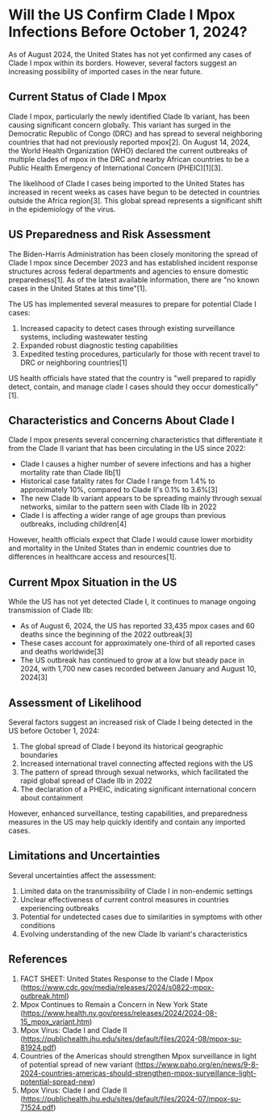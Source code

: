 # Will the US Confirm Clade I Mpox Infections Before October 1, 2024?

As of August 2024, the United States has not yet confirmed any cases of Clade I mpox within its borders. However, several factors suggest an increasing possibility of imported cases in the near future.

## Current Status of Clade I Mpox

Clade I mpox, particularly the newly identified Clade Ib variant, has been causing significant concern globally. This variant has surged in the Democratic Republic of Congo (DRC) and has spread to several neighboring countries that had not previously reported mpox[2]. On August 14, 2024, the World Health Organization (WHO) declared the current outbreaks of multiple clades of mpox in the DRC and nearby African countries to be a Public Health Emergency of International Concern (PHEIC)[1][3].

The likelihood of Clade I cases being imported to the United States has increased in recent weeks as cases have begun to be detected in countries outside the Africa region[3]. This global spread represents a significant shift in the epidemiology of the virus.

## US Preparedness and Risk Assessment

The Biden-Harris Administration has been closely monitoring the spread of Clade I mpox since December 2023 and has established incident response structures across federal departments and agencies to ensure domestic preparedness[1]. As of the latest available information, there are "no known cases in the United States at this time"[1].

The US has implemented several measures to prepare for potential Clade I cases:

1. Increased capacity to detect cases through existing surveillance systems, including wastewater testing
2. Expanded robust diagnostic testing capabilities
3. Expedited testing procedures, particularly for those with recent travel to DRC or neighboring countries[1]

US health officials have stated that the country is "well prepared to rapidly detect, contain, and manage clade I cases should they occur domestically"[1].

## Characteristics and Concerns About Clade I

Clade I mpox presents several concerning characteristics that differentiate it from the Clade II variant that has been circulating in the US since 2022:

- Clade I causes a higher number of severe infections and has a higher mortality rate than Clade IIb[1]
- Historical case fatality rates for Clade I range from 1.4% to approximately 10%, compared to Clade II's 0.1% to 3.6%[3]
- The new Clade Ib variant appears to be spreading mainly through sexual networks, similar to the pattern seen with Clade IIb in 2022
- Clade I is affecting a wider range of age groups than previous outbreaks, including children[4]

However, health officials expect that Clade I would cause lower morbidity and mortality in the United States than in endemic countries due to differences in healthcare access and resources[1].

## Current Mpox Situation in the US

While the US has not yet detected Clade I, it continues to manage ongoing transmission of Clade IIb:

- As of August 6, 2024, the US has reported 33,435 mpox cases and 60 deaths since the beginning of the 2022 outbreak[3]
- These cases account for approximately one-third of all reported cases and deaths worldwide[3]
- The US outbreak has continued to grow at a low but steady pace in 2024, with 1,700 new cases recorded between January and August 10, 2024[3]

## Assessment of Likelihood

Several factors suggest an increased risk of Clade I being detected in the US before October 1, 2024:

1. The global spread of Clade I beyond its historical geographic boundaries
2. Increased international travel connecting affected regions with the US
3. The pattern of spread through sexual networks, which facilitated the rapid global spread of Clade IIb in 2022
4. The declaration of a PHEIC, indicating significant international concern about containment

However, enhanced surveillance, testing capabilities, and preparedness measures in the US may help quickly identify and contain any imported cases.

## Limitations and Uncertainties

Several uncertainties affect the assessment:

1. Limited data on the transmissibility of Clade I in non-endemic settings
2. Unclear effectiveness of current control measures in countries experiencing outbreaks
3. Potential for undetected cases due to similarities in symptoms with other conditions
4. Evolving understanding of the new Clade Ib variant's characteristics

## References

1. FACT SHEET: United States Response to the Clade I Mpox (https://www.cdc.gov/media/releases/2024/s0822-mpox-outbreak.html)
2. Mpox Continues to Remain a Concern in New York State (https://www.health.ny.gov/press/releases/2024/2024-08-15_mpox_variant.htm)
3. Mpox Virus: Clade I and Clade II (https://publichealth.jhu.edu/sites/default/files/2024-08/mpox-su-81924.pdf)
4. Countries of the Americas should strengthen Mpox surveillance in light of potential spread of new variant (https://www.paho.org/en/news/9-8-2024-countries-americas-should-strengthen-mpox-surveillance-light-potential-spread-new)
5. Mpox Virus: Clade I and Clade II (https://publichealth.jhu.edu/sites/default/files/2024-07/mpox-su-71524.pdf)